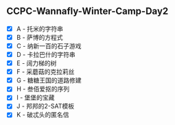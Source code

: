 ## CCPC-Wannafly-Winter-Camp-Day2
- [X] A - 托米的字符串
- [X] B - 萨博的方程式
- [X] C - 纳新一百的石子游戏
- [X] D - 卡拉巴什的字符串
- [X] E - 阔力梯的树
- [X] F - 采蘑菇的克拉莉丝
- [X] G - 糖糖王国的道路修建
- [X] H - 叁佰爱抠的序列
- [X] I - 堡堡的宝藏
- [X] J - 邦邦的2-SAT模板
- [X] K - 破忒头的匿名信
